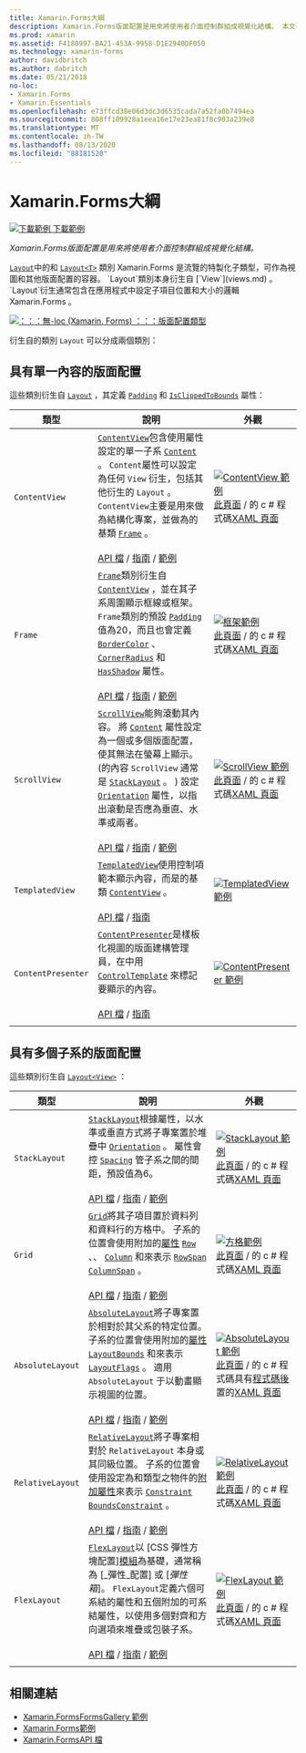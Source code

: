 ```yaml
---
title: Xamarin.Forms大綱
description: Xamarin.Forms版面配置是用來將使用者介面控制群組成視覺化結構。 本文列出中包含的版面配置 Xamarin.Forms 。
ms.prod: xamarin
ms.assetid: F4180997-BA21-453A-9958-D1E2940DF050
ms.technology: xamarin-forms
author: davidbritch
ms.author: dabritch
ms.date: 05/21/2018
no-loc:
- Xamarin.Forms
- Xamarin.Essentials
ms.openlocfilehash: e73ffcd38e06d3dc3d6535cada7a52fa0b7494ea
ms.sourcegitcommit: 808ff109928a1eea16e17e23ea81f8c903a239e8
ms.translationtype: MT
ms.contentlocale: zh-TW
ms.lasthandoff: 08/13/2020
ms.locfileid: "88181520"
---
```

# <a name="no-locxamarinforms-layouts"></a>Xamarin.Forms大綱

[![下載範例](~/media/shared/download.png) 下載範例](https://docs.microsoft.com/samples/xamarin/xamarin-forms-samples/formsgallery)

_Xamarin.Forms版面配置是用來將使用者介面控制群組成視覺化結構。_

[`Layout`](xref:Xamarin.Forms.Layout)中的和 [`Layout<T>`](xref:Xamarin.Forms.Layout`1) 類別 Xamarin.Forms 是流覽的特製化子類型，可作為視圖和其他版面配置的容器。 `Layout`類別本身衍生自 [`View`](views.md) 。 `Layout`衍生通常包含在應用程式中設定子項目位置和大小的邏輯 Xamarin.Forms 。

[![：：：無-loc (Xamarin. Forms) ：：：版面配置類型](layouts-images/layouts-sml.png "：：：無-loc (Xamarin. Forms) ：：：版面配置類型")](layouts-images/layouts.png#lightbox "：：：無-loc (Xamarin. Forms) ：：：版面配置類型")

衍生自的類別 `Layout` 可以分成兩個類別：

## <a name="layouts-with-single-content"></a>具有單一內容的版面配置

這些類別衍生自 [`Layout`](xref:Xamarin.Forms.Layout) ，其定義 [`Padding`](xref:Xamarin.Forms.Layout.Padding) 和 [`IsClippedToBounds`](xref:Xamarin.Forms.Layout.IsClippedToBounds) 屬性：

| 類型 | 說明 | 外觀 |
| --- | --- | --- |
| `ContentView` | [`ContentView`](xref:Xamarin.Forms.ContentView)包含使用屬性設定的單一子系 [`Content`](xref:Xamarin.Forms.ContentView.Content) 。 `Content`屬性可以設定為任何 `View` 衍生，包括其他衍生的 `Layout` 。 `ContentView`主要是用來做為結構化專案，並做為的基類 [`Frame`](xref:Xamarin.Forms.Frame) 。<br /><br />[API 檔](xref:Xamarin.Forms.ContentView)  / [指南](~/xamarin-forms/user-interface/layouts/contentview.md)  / [範例](https://docs.microsoft.com/samples/xamarin/xamarin-forms-samples/userinterface-contentviewdemos/) | [![ContentView 範例](layouts-images/ContentView.png "ContentView 範例")](layouts-images/ContentView-Large.png#lightbox "ContentView 範例")<br />[此頁面](https://github.com/xamarin/xamarin-forms-samples/blob/master/FormsGallery/FormsGallery/FormsGallery/CodeExamples/ContentViewDemoPage.cs)  /  的 c # 程式碼[XAML 頁面](https://github.com/xamarin/xamarin-forms-samples/blob/master/FormsGallery/FormsGallery/FormsGallery/XamlExamples/ContentViewDemoPage.xaml) |
| `Frame` | [`Frame`](xref:Xamarin.Forms.Frame)類別衍生自 [`ContentView`](xref:Xamarin.Forms.ContentView) ，並在其子系周圍顯示框線或框架。 `Frame`類別的預設 [`Padding`](xref:Xamarin.Forms.Layout.Padding) 值為20，而且也會定義 [`BorderColor`](xref:Xamarin.Forms.Frame.BorderColor) 、 [`CornerRadius`](xref:Xamarin.Forms.Frame.CornerRadius) 和 [`HasShadow`](xref:Xamarin.Forms.Frame.HasShadow) 屬性。<br /><br />[API 檔](xref:Xamarin.Forms.Frame)  / [指南](~/xamarin-forms/user-interface/layouts/frame.md)  / [範例](https://docs.microsoft.com/samples/xamarin/xamarin-forms-samples/userinterface-frame/) | [![框架範例](layouts-images/Frame.png "框架範例")](layouts-images/Frame-Large.png#lightbox "框架範例")<br />[此頁面](https://github.com/xamarin/xamarin-forms-samples/blob/master/FormsGallery/FormsGallery/FormsGallery/CodeExamples/FrameDemoPage.cs)  /  的 c # 程式碼[XAML 頁面](https://github.com/xamarin/xamarin-forms-samples/blob/master/FormsGallery/FormsGallery/FormsGallery/XamlExamples/FrameDemoPage.xaml) |
| `ScrollView` | [`ScrollView`](xref:Xamarin.Forms.ScrollView)能夠滾動其內容。 將 [`Content`](xref:Xamarin.Forms.ScrollView.Content) 屬性設定為一個或多個版面配置，使其無法在螢幕上顯示。  (的內容 `ScrollView` 通常是 [`StackLayout`](xref:Xamarin.Forms.StackLayout) 。 ) 設定 [`Orientation`](xref:Xamarin.Forms.ScrollView.Orientation) 屬性，以指出滾動是否應為垂直、水準或兩者。<br /><br />[API 檔](xref:Xamarin.Forms.ScrollView)  / [指南](~/xamarin-forms/user-interface/layouts/scrollview.md)  / [範例](https://docs.microsoft.com/samples/xamarin/xamarin-forms-samples/userinterface-layout) | [![ScrollView 範例](layouts-images/ScrollView.png "ScrollView 範例")](layouts-images/ScrollView-Large.png#lightbox "ScrollView 範例")<br />[此頁面](https://github.com/xamarin/xamarin-forms-samples/blob/master/FormsGallery/FormsGallery/FormsGallery/CodeExamples/ScrollViewDemoPage.cs)  /  的 c # 程式碼[XAML 頁面](https://github.com/xamarin/xamarin-forms-samples/blob/master/FormsGallery/FormsGallery/FormsGallery/XamlExamples/ScrollViewDemoPage.xaml) |
| `TemplatedView` | [`TemplatedView`](xref:Xamarin.Forms.TemplatedView)使用控制項範本顯示內容，而是的基類 [`ContentView`](xref:Xamarin.Forms.ContentView) 。<br /><br />[API 檔](xref:Xamarin.Forms.TemplatedView)  / [指南](~/xamarin-forms/app-fundamentals/templates/control-template.md) | [![TemplatedView 範例](layouts-images/TemplatedView.png "TemplatedView 範例")](layouts-images/TemplatedView.png#lightbox "TemplatedView 範例") |
| `ContentPresenter` | [`ContentPresenter`](xref:Xamarin.Forms.ContentPresenter)是樣板化視圖的版面建構管理員，在中用 [`ControlTemplate`](xref:Xamarin.Forms.ControlTemplate) 來標記要顯示的內容。<br /><br />[API 檔](xref:Xamarin.Forms.ContentPresenter)  / [指南](~/xamarin-forms/app-fundamentals/templates/control-template.md) | [![ContentPresenter 範例](layouts-images/ContentPresenter.png "ContentPresenter 範例")](layouts-images/ContentPresenter.png#lightbox "ContentPresenter 範例") |
|     |     |     |

## <a name="layouts-with-multiple-children"></a>具有多個子系的版面配置

這些類別衍生自 [`Layout<View>`](xref:Xamarin.Forms.Layout`1) ：

| 類型 | 說明 | 外觀 |
| --- | --- | --- |
| `StackLayout` | [`StackLayout`](xref:Xamarin.Forms.StackLayout)根據屬性，以水準或垂直方式將子專案置於堆疊中 [`Orientation`](xref:Xamarin.Forms.StackLayout.Orientation) 。 屬性會控 [`Spacing`](xref:Xamarin.Forms.StackLayout.Spacing) 管子系之間的間距，預設值為6。<br /><br />[API 檔](xref:Xamarin.Forms.StackLayout)  / [指南](~/xamarin-forms/user-interface/layouts/stacklayout.md)  / [範例](https://docs.microsoft.com/samples/xamarin/xamarin-forms-samples/userinterface-layout)| [![StackLayout 範例](layouts-images/StackLayout.png "StackLayout 範例")](layouts-images/StackLayout-Large.png#lightbox "StackLayout 範例")<br />[此頁面](https://github.com/xamarin/xamarin-forms-samples/blob/master/FormsGallery/FormsGallery/FormsGallery/CodeExamples/StackLayoutDemoPage.cs)  /  的 c # 程式碼[XAML 頁面](https://github.com/xamarin/xamarin-forms-samples/blob/master/FormsGallery/FormsGallery/FormsGallery/XamlExamples/StackLayoutDemoPage.xaml) |
| `Grid` | [`Grid`](xref:Xamarin.Forms.Grid)將其子項目置於資料列和資料行的方格中。 子系的位置會使用附加的[屬性](~/xamarin-forms/xaml/attached-properties.md) [`Row`](xref:Xamarin.Forms.Grid.RowProperty) 、、 [`Column`](xref:Xamarin.Forms.Grid.ColumnProperty) 和來表示 [`RowSpan`](xref:Xamarin.Forms.Grid.RowSpanProperty) [`ColumnSpan`](xref:Xamarin.Forms.Grid.ColumnSpanProperty) 。<br /><br />[API 檔](xref:Xamarin.Forms.Grid)  / [指南](~/xamarin-forms/user-interface/layouts/grid.md)  / [範例](https://docs.microsoft.com/samples/xamarin/xamarin-forms-samples/userinterface-layout) | [![方格範例](layouts-images/Grid.png "方格範例")](layouts-images/Grid-Large.png#lightbox "方格範例")<br />[此頁面](https://github.com/xamarin/xamarin-forms-samples/blob/master/FormsGallery/FormsGallery/FormsGallery/CodeExamples/GridDemoPage.cs)  /  的 c # 程式碼[XAML 頁面](https://github.com/xamarin/xamarin-forms-samples/blob/master/FormsGallery/FormsGallery/FormsGallery/XamlExamples/GridDemoPage.xaml) |
| `AbsoluteLayout` | [`AbsoluteLayout`](xref:Xamarin.Forms.AbsoluteLayout)將子專案置於相對於其父系的特定位置。 子系的位置會使用附加的[屬性](~/xamarin-forms/xaml/attached-properties.md) [`LayoutBounds`](xref:Xamarin.Forms.AbsoluteLayout.LayoutBoundsProperty) 和來表示 [`LayoutFlags`](xref:Xamarin.Forms.AbsoluteLayout.LayoutFlagsProperty) 。 適用 `AbsoluteLayout` 于以動畫顯示視圖的位置。<br /><br />[API 檔](xref:Xamarin.Forms.AbsoluteLayout)  / [指南](~/xamarin-forms/user-interface/layouts/absolutelayout.md)  / [範例](https://docs.microsoft.com/samples/xamarin/xamarin-forms-samples/userinterface-layout) | [![AbsoluteLayout 範例](layouts-images/AbsoluteLayout.png "AbsoluteLayout 範例")](layouts-images/AbsoluteLayout-Large.png#lightbox "AbsoluteLayout 範例")<br />[此頁面](https://github.com/xamarin/xamarin-forms-samples/blob/master/FormsGallery/FormsGallery/FormsGallery/CodeExamples/AbsoluteLayoutDemoPage.cs)  /  的 c # 程式碼具有[程式碼後](https://github.com/xamarin/xamarin-forms-samples/blob/master/FormsGallery/FormsGallery/FormsGallery/XamlExamples/AbsoluteLayoutDemoPage.xaml.cs)置的[XAML 頁面](https://github.com/xamarin/xamarin-forms-samples/blob/master/FormsGallery/FormsGallery/FormsGallery/XamlExamples/AbsoluteLayoutDemoPage.xaml) |
| `RelativeLayout` | [`RelativeLayout`](xref:Xamarin.Forms.RelativeLayout)將子專案相對於 `RelativeLayout` 本身或其同級位置。 子系的位置會使用設定為和類型之物件的[附加屬性](~/xamarin-forms/xaml/attached-properties.md)來表示 [`Constraint`](xref:Xamarin.Forms.Constraint) [`BoundsConstraint`](xref:Xamarin.Forms.Constraint) 。<br /><br />[API 檔](xref:Xamarin.Forms.RelativeLayout)  / [指南](~/xamarin-forms/user-interface/layouts/relativelayout.md)  / [範例](https://docs.microsoft.com/samples/xamarin/xamarin-forms-samples/userinterface-layout) | [![RelativeLayout 範例](layouts-images/RelativeLayout.png "RelativeLayout 範例")](layouts-images/RelativeLayout-Large.png#lightbox "RelativeLayout 範例")<br />[此頁面](https://github.com/xamarin/xamarin-forms-samples/blob/master/FormsGallery/FormsGallery/FormsGallery/CodeExamples/RelativeLayoutDemoPage.cs)  /  的 c # 程式碼[XAML 頁面](https://github.com/xamarin/xamarin-forms-samples/blob/master/FormsGallery/FormsGallery/FormsGallery/XamlExamples/RelativeLayoutDemoPage.xaml) |
| `FlexLayout` | [`FlexLayout`](xref:Xamarin.Forms.FlexLayout)以 [CSS 彈性方塊配置][模組](https://www.w3.org/TR/css-flexbox-1/)為基礎，通常稱為 [_彈性_配置] 或 [_彈性箱_]。 `FlexLayout`定義六個可系結的屬性和五個附加的可系結屬性，以使用多個對齊和方向選項來堆疊或包裝子系。<br /><br />[API 檔](xref:Xamarin.Forms.FlexLayout)  / [指南](~/xamarin-forms/user-interface/layouts/flex-layout.md)  / [範例](https://docs.microsoft.com/samples/xamarin/xamarin-forms-samples/userinterface-flexlayoutdemos) | [![FlexLayout 範例](layouts-images/FlexLayout.png "FlexLayout 範例")](layouts-images/FlexLayout-Large.png#lightbox "FlexLayout 範例")<br />[此頁面](https://github.com/xamarin/xamarin-forms-samples/blob/master/FormsGallery/FormsGallery/FormsGallery/CodeExamples/FlexLayoutDemoPage.cs)  /  的 c # 程式碼[XAML 頁面](https://github.com/xamarin/xamarin-forms-samples/blob/master/FormsGallery/FormsGallery/FormsGallery/XamlExamples/FlexLayoutDemoPage.xaml) |
|     |     |     |

## <a name="related-links"></a>相關連結

- [Xamarin.FormsFormsGallery 範例](https://docs.microsoft.com/samples/xamarin/xamarin-forms-samples/formsgallery)
- [Xamarin.Forms範例](https://docs.microsoft.com/samples/browse/?products=xamarin&term=Xamarin.Forms)
- [Xamarin.FormsAPI 檔](https://docs.microsoft.com/dotnet/api/xamarin.forms?view=xamarin-forms)
